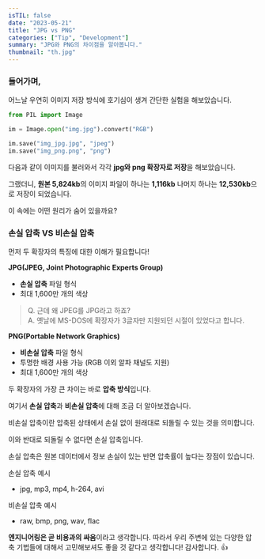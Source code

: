 ```yaml
---
isTIL: false
date: "2023-05-21"
title: "JPG vs PNG"
categories: ["Tip", "Development"]
summary: "JPG와 PNG의 차이점을 알아봅니다."
thumbnail: "th.jpg"
---
```


### 들어가며,
어느날 우연히 이미지 저장 방식에 호기심이 생겨 간단한 실험을 해보았습니다.

```python
from PIL import Image

im = Image.open("img.jpg").convert("RGB")

im.save("img_jpg.jpg", "jpeg")
im.save("img_png.png", "png")
```

다음과 같이 이미지를 불러와서 각각 **jpg와 png 확장자로 저장**을 해보았습니다.

그랬더니, **원본 5,824kb**의 이미지 파일이 
하나는 **1,116kb** 나머지 하나는 **12,530kb**으로 저장이 되었습니다.

이 속에는 어떤 원리가 숨어 있을까요?

### 손실 압축 VS 비손실 압축
먼저 두 확장자의 특징에 대한 이해가 필요합니다!

**JPG(JPEG, Joint Photographic Experts Group)**

- **손실 압축** 파일 형식
- 최대 1,600만 개의 색상

> Q. 근데 왜 JPEG를 JPG라고 하죠?  
> A. 옛날에 MS-DOS에 확장자가 3글자만 지원되던 시절이 있었다고 합니다.

**PNG(Portable Network Graphics)**

- **비손실 압축** 파일 형식
- 투명한 배경 사용 가능 (RGB 이외 알파 채널도 지원)
- 최대 1,600만 개의 색상


두 확장자의 가장 큰 차이는 바로 **압축 방식**입니다.

여기서 **손실 압축**과 **비손실 압축**에 대해 조금 더 알아보겠습니다.

비손실 압축이란 압축된 상태에서 손실 없이 원래대로 되돌릴 수 있는 것을 의미합니다. 

이와 반대로 되돌릴 수 없다면 손실 압축입니다.

손실 압축은 원본 데이터에서 정보 손실이 있는 반면 압축률이 높다는 장점이 있습니다.

손실 압축 예시

- jpg, mp3, mp4, h-264, avi

비손실 압축 예시

- raw, bmp, png, wav, flac

**엔지니어링은 곧 비용과의 싸움**이라고 생각합니다. 따라서 우리 주변에 있는 다양한 압축 기법들에 대해서 고민해보셔도 좋을 것 같다고 생각합니다! 감사합니다. 👍